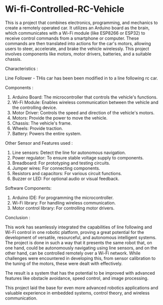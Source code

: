 # Wi-fi-Controlled-RC-Vehicle

This is a project that combines electronics, programming, and mechanics to create a remotely operated car. It utilizes an Arduino board as the brain, which communicates with a Wi-Fi module (like ESP8266 or ESP32) to receive control commands from a smartphone or computer. These commands are then translated into actions for the car's motors, allowing users to steer, accelerate, and brake the vehicle wirelessly. This project involves components like motors, motor drivers, batteries, and a suitable chassis.


Characteristics :

Line Follower - THis car has been been modified in to a line following rc car.


Components :

1. Arduino Board: The microcontroller that controls the vehicle's functions.
2. Wi-Fi Module: Enables wireless communication between the vehicle and the controlling device.
3. Motor Driver: Controls the speed and direction of the vehicle's motors.
4. Motors: Provide the power to move the vehicle.
5. Chassis: The vehicle's frame.
6. Wheels: Provide traction.
7. Battery: Powers the entire system.


Other Sensor and Features used :

1. Line sensors: Detect the line for autonomous navigation.
2. Power regulator: To ensure stable voltage supply to components.
3. Breadboard: For prototyping and testing circuits.
4. Jumper wires: For connecting components.
5. Resistors and capacitors: For various circuit functions.
6. Buzzer or LED: For optional audio or visual feedback.


Software Components:

1. Arduino IDE: For programming the microcontroller.
2. Wi-Fi library: For handling wireless communication.
3. Motor control library: For controlling motor drivers.


Conclusion :

This work has seamlessly integrated the capabilities of line following and Wi-Fi control in one robotic platform, proving a great potential for the development of versatile, resourceful, and autonomous intelligent systems. The project is done in such a way that it presents the same robot that, on one hand, could be autonomously navigating using line sensors, and on the other hand, can be controlled remotely over a Wi-Fi network. While challenges were encountered in developing this, from sensor calibration to the tuning of the motors, these were dealt with effectively. 

The result is a system that has the potential to be improved with advanced features like obstacle avoidance, speed control, and image processing.

This project laid the base for even more advanced robotics applications and valuable experience in embedded systems, control theory, and wireless communication.
